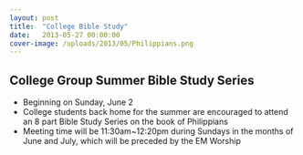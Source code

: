 ```yaml
---
layout: post
title:  "College Bible Study"
date:   2013-05-27 00:00:00
cover-image: /uploads/2013/05/Philippians.png
---
```


## College Group Summer Bible Study Series

* Beginning on Sunday, June 2
* College students back home for the summer are encouraged to attend an 8 part Bible Study Series on the book of Philippians
* Meeting time will be 11:30am~12:20pm during Sundays in the months of June and July, which will be preceded by the EM Worship